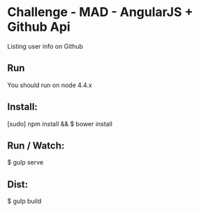 # Challenge - MAD - AngularJS + Github Api

Listing user info on Github

## Run

You should run on node 4.4.x

## Install:

[sudo] npm install && $ bower install

## Run / Watch:

$ gulp serve

## Dist:

$ gulp build


